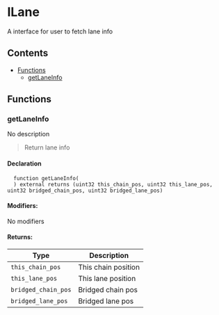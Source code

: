 # ILane


A interface for user to fetch lane info


## Contents
<!-- START doctoc generated TOC please keep comment here to allow auto update -->
<!-- DON'T EDIT THIS SECTION, INSTEAD RE-RUN doctoc TO UPDATE -->

- [Functions](#functions)
  - [getLaneInfo](#getlaneinfo)

<!-- END doctoc generated TOC please keep comment here to allow auto update -->




## Functions

### getLaneInfo
No description
> Return lane info


#### Declaration
```solidity
  function getLaneInfo(
  ) external returns (uint32 this_chain_pos, uint32 this_lane_pos, uint32 bridged_chain_pos, uint32 bridged_lane_pos)
```

#### Modifiers:
No modifiers


#### Returns:
| Type | Description |
| --- | --- |
|`this_chain_pos` | This chain position
|`this_lane_pos` | This lane position
|`bridged_chain_pos` | Bridged chain pos
|`bridged_lane_pos` | Bridged lane pos


